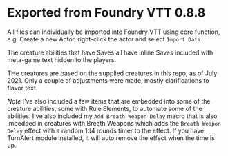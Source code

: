 # Exported from Foundry VTT 0.8.8

All files can individually be imported into Foundry VTT using core function, e.g. Create a new Actor, right-click the actor and select `Import Data`

The creature abilities that have Saves all have inline Saves included with meta-game text hidden to the players.

THe creatures are based on the supplied creatures in this repo, as of July 2021. Only a couple of adjustments were made, mostly clarifications to flavor text.

*Note* I've also included a few items that are embedded into some of the creature abilities, some with Rule Elements, to automate some of the abilities. I've also included my `Add Breath Weapon Delay` macro that is also imbedded in creatures with Breath Weapons which adds the `Breath Weapon Delay` effect with a random 1d4 rounds timer to the effect. If you have TurnAlert module installed, it will auto remove the effect when the time is up.